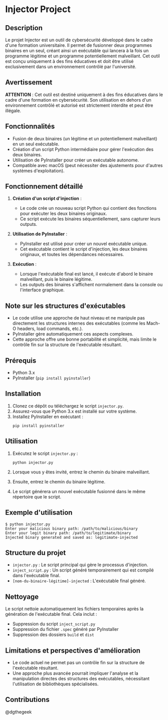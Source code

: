 # Injector Project

## Description

Le projet Injector est un outil de cybersécurité développé dans le cadre d'une formation universitaire. Il permet de fusionner deux programmes binaires en un seul, créant ainsi un exécutable qui lancera à la fois un programme légitime et un programme potentiellement malveillant. Cet outil est conçu uniquement à des fins éducatives et doit être utilisé exclusivement dans un environnement contrôlé par l'université.

## Avertissement

**ATTENTION** : Cet outil est destiné uniquement à des fins éducatives dans le cadre d'une formation en cybersécurité. Son utilisation en dehors d'un environnement contrôlé et autorisé est strictement interdite et peut être illégale.

## Fonctionnalités

- Fusion de deux binaires (un légitime et un potentiellement malveillant) en un seul exécutable.
- Création d'un script Python intermédiaire pour gérer l'exécution des deux binaires.
- Utilisation de PyInstaller pour créer un exécutable autonome.
- Compatible avec macOS (peut nécessiter des ajustements pour d'autres systèmes d'exploitation).

## Fonctionnement détaillé

1. **Création d'un script d'injection** :
   - Le code crée un nouveau script Python qui contient des fonctions pour exécuter les deux binaires originaux.
   - Ce script exécute les binaires séquentiellement, sans capturer leurs outputs.

2. **Utilisation de PyInstaller** :
   - PyInstaller est utilisé pour créer un nouvel exécutable unique.
   - Cet exécutable contient le script d'injection, les deux binaires originaux, et toutes les dépendances nécessaires.

3. **Exécution** :
   - Lorsque l'exécutable final est lancé, il exécute d'abord le binaire malveillant, puis le binaire légitime.
   - Les outputs des binaires s'affichent normalement dans la console ou l'interface graphique.

## Note sur les structures d'exécutables

- Le code utilise une approche de haut niveau et ne manipule pas directement les structures internes des exécutables (comme les Mach-O headers, load commands, etc.).
- PyInstaller gère automatiquement ces aspects complexes.
- Cette approche offre une bonne portabilité et simplicité, mais limite le contrôle fin sur la structure de l'exécutable résultant.

## Prérequis

- Python 3.x
- PyInstaller (`pip install pyinstaller`)

## Installation

1. Clonez ce dépôt ou téléchargez le script `injector.py`.
2. Assurez-vous que Python 3.x est installé sur votre système.
3. Installez PyInstaller en exécutant :
   ```
   pip install pyinstaller
   ```

## Utilisation

1. Exécutez le script `injector.py` :
   ```
   python injector.py
   ```

2. Lorsque vous y êtes invité, entrez le chemin du binaire malveillant.

3. Ensuite, entrez le chemin du binaire légitime.

4. Le script générera un nouvel exécutable fusionné dans le même répertoire que le script.

## Exemple d'utilisation

```
$ python injector.py
Enter your malicious binary path: /path/to/malicious/binary
Enter your legit binary path: /path/to/legitimate/binary
Injected binary generated and saved as: legitimate-injected
```

## Structure du projet

- `injector.py` : Le script principal qui gère le processus d'injection.
- `inject_script.py` : Un script généré temporairement qui est compilé dans l'exécutable final.
- `[nom-du-binaire-légitime]-injected` : L'exécutable final généré.

## Nettoyage

Le script nettoie automatiquement les fichiers temporaires après la génération de l'exécutable final. Cela inclut :
- Suppression du script `inject_script.py`
- Suppression du fichier `.spec` généré par PyInstaller
- Suppression des dossiers `build` et `dist`

## Limitations et perspectives d'amélioration

- Le code actuel ne permet pas un contrôle fin sur la structure de l'exécutable résultant.
- Une approche plus avancée pourrait impliquer l'analyse et la manipulation directes des structures des exécutables, nécessitant l'utilisation de bibliothèques spécialisées.

## Contributions

@dgthegeek